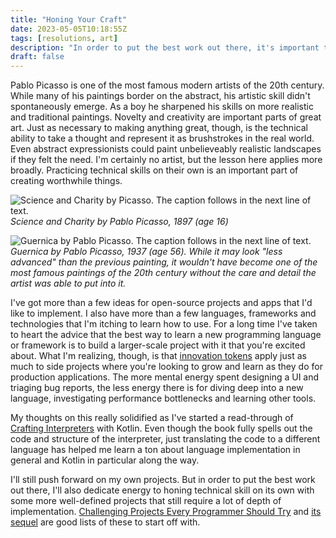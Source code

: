```yaml
---
title: "Honing Your Craft"
date: 2023-05-05T10:18:55Z
tags: [resolutions, art]
description: "In order to put the best work out there, it's important to take time to sharpen your tools."
draft: false
---
```


Pablo Picasso is one of the most famous modern artists of the 20th century. While many of his paintings border on the abstract, his artistic skill didn't spontaneously emerge. As a boy he sharpened his skills on more realistic and traditional paintings. Novelty and creativity are important parts of great art. Just as necessary to making anything great, though, is the technical ability to take a thought and represent it as brushstrokes in the real world. Even abstract expressionists could paint unbelieveably realistic landscapes if they felt the need. I'm certainly no artist, but the lesson here applies more broadly. Practicing technical skills on their own is an important part of creating worthwhile things.

![Science and Charity by Picasso. The caption follows in the next line of text.](/blog/images/picasso_science-and-charity.jpg)
**Science and Charity* by Pablo Picasso, 1897 (age 16)*

![Guernica by Pablo Picasso. The caption follows in the next line of text.](/blog/images/picasso_guernica.jpg)
**Guernica* by Pablo Picasso, 1937 (age 56). While it may look "less advanced" than the previous painting, it wouldn't have become one of the most famous paintings of the 20th century without the care and detail the artist was able to put into it.*

I've got more than a few ideas for open-source projects and apps that I'd like to implement. I also have more than a few languages, frameworks and technologies that I'm itching to learn how to use. For a long time I've taken to heart the advice that the best way to learn a new programming language or framework is to build a larger-scale project with it that you're excited about. What I'm realizing, though, is that [innovation tokens](https://mcfunley.com/choose-boring-technology) apply just as much to side projects where you're looking to grow and learn as they do for production applications. The more mental energy spent designing a UI and triaging bug reports, the less energy there is for diving deep into a new language, investigating performance bottlenecks and learning other tools.

My thoughts on this really solidified as I've started a read-through of [Crafting Interpreters](http://craftinginterpreters.com/) with Kotlin. Even though the book fully spells out the code and structure of the interpreter, just translating the code to a different language has helped me learn a ton about language implementation in general and Kotlin in particular along the way.

I'll still push forward on my own projects. But in order to put the best work out there, I'll also dedicate energy to honing technical skill on its own with some more well-defined projects that still require a lot of depth of implementation. [Challenging Projects Every Programmer Should Try](https://austinhenley.com/blog/challengingprojects.html) and [its sequel](https://austinhenley.com/blog/morechallengingprojects.html) are good lists of these to start off with.